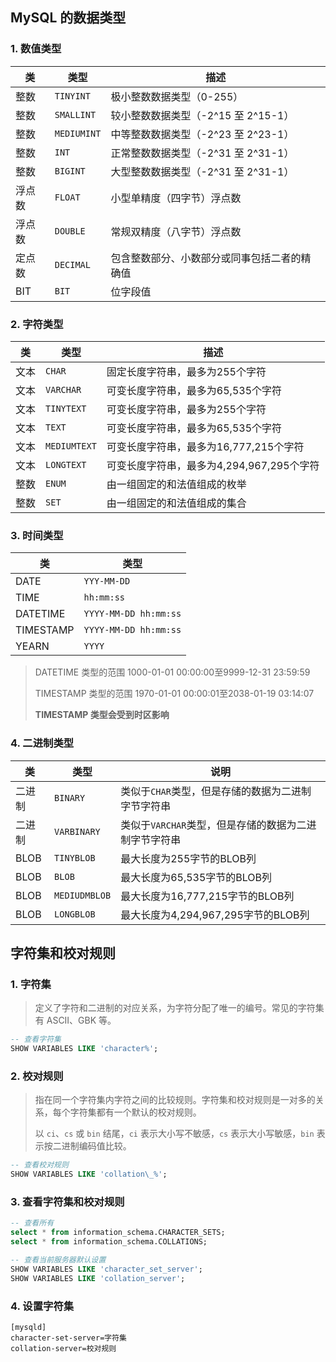 ## MySQL 的数据类型
### 1. 数值类型
|类|类型|描述|
|-|-|-|
|整数|`TINYINT`|极小整数数据类型（0-255）|
|整数|`SMALLINT`|较小整数数据类型（-2^15 至 2^15-1）|
|整数|`MEDIUMINT`|中等整数数据类型（-2^23 至 2^23-1）|
|整数|`INT`|正常整数数据类型（-2^31 至 2^31-1）|
|整数|`BIGINT`|大型整数数据类型（-2^31 至 2^31-1）|
|浮点数|`FLOAT`|小型单精度（四字节）浮点数|
|浮点数|`DOUBLE`|常规双精度（八字节）浮点数|
|定点数|`DECIMAL`|包含整数部分、小数部分或同事包括二者的精确值|
|BIT|`BIT`|位字段值|

### 2. 字符类型
|类|类型|描述|
|-|-|-|
|文本|`CHAR`|固定长度字符串，最多为255个字符|
|文本|`VARCHAR`|可变长度字符串，最多为65,535个字符|
|文本|`TINYTEXT`|可变长度字符串，最多为255个字符|
|文本|`TEXT`|可变长度字符串，最多为65,535个字符|
|文本|`MEDIUMTEXT`|可变长度字符串，最多为16,777,215个字符|
|文本|`LONGTEXT`|可变长度字符串，最多为4,294,967,295个字符|
|整数|`ENUM`|由一组固定的和法值组成的枚举|
|整数|`SET`|由一组固定的和法值组成的集合|
### 3. 时间类型
|类|类型|
|-|-|
|DATE|`YYY-MM-DD`|
|TIME|`hh:mm:ss`|
|DATETIME|`YYYY-MM-DD hh:mm:ss`|
|TIMESTAMP|`YYYY-MM-DD hh:mm:ss`|
|YEARN|`YYYY`|2006|
> DATETIME 类型的范围 1000-01-01 00:00:00至9999-12-31 23:59:59
>
> TIMESTAMP 类型的范围 1970-01-01 00:00:01至2038-01-19 03:14:07
>
> **TIMESTAMP 类型会受到时区影响**
### 4. 二进制类型
|类|类型|说明|
|-|-|-|
|二进制|`BINARY`|类似于`CHAR`类型，但是存储的数据为二进制字节字符串|
|二进制|`VARBINARY`|类似于`VARCHAR`类型，但是存储的数据为二进制字节字符串|
|BLOB|`TINYBLOB`|最大长度为255字节的BLOB列|
|BLOB|`BLOB`|最大长度为65,535字节的BLOB列|
|BLOB|`MEDIUDMBLOB`|最大长度为16,777,215字节的BLOB列|
|BLOB|`LONGBLOB`|最大长度为4,294,967,295字节的BLOB列|

## 字符集和校对规则

### 1. 字符集
> 定义了字符和二进制的对应关系，为字符分配了唯一的编号。常见的字符集有 ASCII、GBK 等。
``` sql
-- 查看字符集
SHOW VARIABLES LIKE 'character%';
```
### 2. 校对规则
> 指在同一个字符集内字符之间的比较规则。字符集和校对规则是一对多的关系，每个字符集都有一个默认的校对规则。
>
> 以 `ci`、`cs` 或 `bin` 结尾，`ci` 表示大小写不敏感，`cs` 表示大小写敏感，`bin` 表示按二进制编码值比较。
``` sql
-- 查看校对规则
SHOW VARIABLES LIKE 'collation\_%';
```

### 3. 查看字符集和校对规则
``` sql
-- 查看所有
select * from information_schema.CHARACTER_SETS;
select * from information_schema.COLLATIONS; 

-- 查看当前服务器默认设置
SHOW VARIABLES LIKE 'character_set_server';
SHOW VARIABLES LIKE 'collation_server';
```

### 4. 设置字符集
```
[mysqld]
character-set-server=字符集
collation-server=校对规则
```